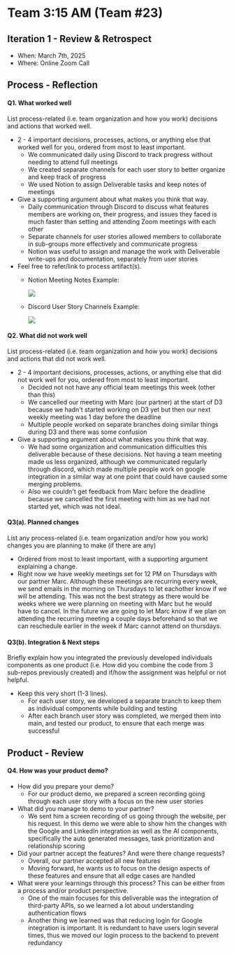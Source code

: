 # **Team 3:15 AM (Team \#23)**

## **Iteration 1 \- Review & Retrospect**

* When: March 7th, 2025  
* Where: Online Zoom Call

## **Process \- Reflection**

#### **Q1. What worked well**

List process-related (i.e. team organization and how you work) decisions and actions that worked well.

* 2 \- 4 important decisions, processes, actions, or anything else that worked well for you, ordered from most to least important.  
  * We communicated daily using Discord to track progress without needing to attend full meetings  
  * We created separate channels for each user story to better organize and keep track of progress  
  * We used Notion to assign Deliverable tasks and keep notes of meetings  
* Give a supporting argument about what makes you think that way.  
  * Daily communication through Discord to discuss what features members are working on, their progress, and issues they faced is much faster than setting and attending Zoom meetings with each other  
  * Separate channels for user stories allowed members to collaborate in sub-groups more effectively and communicate progress  
  * Notion was useful to assign and manage the work with Deliverable write-ups and documentation, separately from user stories  
* Feel free to refer/link to process artifact(s).  
  * Notion Meeting Notes Example:

    ![](https://lh7-rt.googleusercontent.com/docsz/AD_4nXcfNMX7mobOTM6-OsE1x3JkavoxILtU_UAYbXjQCJyRoaLqfmYBMRt-FdC7lv_k5dgdPm2FIPUEzM7L0_Yj2-RIKve82BVNLcqCx-VUNr9TrnzAOzRADUaD9A8_jVKWAyAjMMfLpw?key=osAvPbDJQ-UYLfEeZCyKaose)
  * Discord User Story Channels Example:

	![](https://lh7-rt.googleusercontent.com/docsz/AD_4nXduvzq_uK50Qv4oXsaFS3O3LH_SyRnFWt5yMGvFCtHxy8D0IRlI9YQI3lpksGKwNpC7aLMEcYOOSvMxbxFfYntGdmzwjjjtHpKxWbLqJIGEHsxMhLX4mZYuS7c1AEvovqfdFhUQ9Q?key=osAvPbDJQ-UYLfEeZCyKaose)
    

#### **Q2. What did not work well**

List process-related (i.e. team organization and how you work) decisions and actions that did not work well.

* 2 \- 4 important decisions, processes, actions, or anything else that did not work well for you, ordered from most to least important.  
  * Decided not not have any official team meetings this week (other than this)  
  * We cancelled our meeting with Marc (our partner) at the start of D3 because we hadn't started working on D3 yet but then our next weekly meeting was 1 day before the deadline  
  * Multiple people worked on separate branches doing similar things during D3 and there was some confusion  
* Give a supporting argument about what makes you think that way.  
  * We had some organization and communication difficulties this deliverable because of these decisions. Not having a team meeting made us less organized, although we communicated regularly through discord, which made multiple people work on google integration in a similar way at one point that could have caused some merging problems.   
  * Also we couldn't get feedback from Marc before the deadline because we cancelled the first meeting with him as we had not started yet, which was not ideal.

#### **Q3(a). Planned changes**

List any process-related (i.e. team organization and/or how you work) changes you are planning to make (if there are any)

* Ordered from most to least important, with a supporting argument explaining a change.  
* Right now we have weekly meetings set for 12 PM on Thursdays with our partner Marc. Although these meetings are recurring every week, we send emails in the morning on Thursdays to let eachother know if we will be attending. This was not the best strategy as there would be weeks where we were planning on meeting with Marc but he would have to cancel. In the future we are going to let Marc know if we plan on attending the recurring meeting a couple days beforehand so that we can reschedule earlier in the week if Marc cannot attend on thursdays.

#### **Q3(b). Integration & Next steps**

Briefly explain how you integrated the previously developed individuals components as one product (i.e. How did you combine the code from 3 sub-repos previously created) and if/how the assignment was helpful or not helpful.

* Keep this very short (1-3 lines).  
  * For each user story, we developed a separate branch to keep them as individual components while building and testing  
  * After each branch user story was completed, we merged them into main, and tested our product, to ensure that each merge was successful

## **Product \- Review**

#### **Q4. How was your product demo?**

* How did you prepare your demo?  
  * For our product demo, we prepared a screen recording going through each user story with a focus on the new user stories  
* What did you manage to demo to your partner?  
  * We sent him a screen recording of us going through the website, per his request. In this demo we were able to show him the changes with the Google and LinkedIn integration as well as the AI components, specifically the auto generated messages, task prioritization and relationship scoring  
* Did your partner accept the features? And were there change requests?  
  * Overall, our partner accepted all new features  
  * Moving forward, he wants us to focus on the design aspects of these features and ensure that all edge cases are handled  
* What were your learnings through this process? This can be either from a process and/or product perspective.  
  * One of the main focuses for this deliverable was the integration of third-party APIs, so we learned a lot about understanding authentication flows  
  * Another thing we learned was that reducing login for Google integration is important. It is redundant to have users login several times, thus we moved our login process to the backend to prevent redundancy
